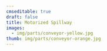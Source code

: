 ```yaml
---
cmseditable: true
draft: false
title: Motorized Spillway
images:
  - img/parts/conveyor-yellow.jpg
thumb: img/parts/conveyor-orange.jpg
---
```

